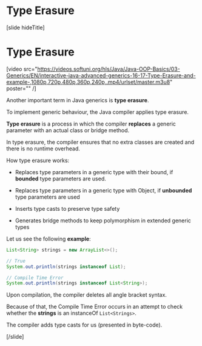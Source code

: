 # Type Erasure

[slide hideTitle]

# Type Erasure

[video src="https://videos.softuni.org/hls/Java/Java-OOP-Basics/03-Generics/EN/interactive-java-advanced-generics-16-17-Type-Erasure-and-example-,1080p,720p,480p,360p,240p,.mp4/urlset/master.m3u8" poster="" /]

Another important term in Java generics is **type erasure**.

To implement generic behaviour, the Java compiler applies type erasure. 

**Type erasure** is a process in which the compiler **replaces** a generic parameter with an actual class or bridge method.

In type erasure, the compiler ensures that no extra classes are created and there is no runtime overhead.

How type erasure works:

- Replaces type parameters in a generic type with their bound, if **bounded** type parameters are used.

- Replaces type parameters in a generic type with Object, if **unbounded** type parameters are used

- Inserts type casts to preserve type safety

- Generates bridge methods to keep polymorphism in extended generic types

Let us see the following **example**:

```java live 
List<String> strings = new ArrayList<>();

// True
System.out.println(strings instanceof List);

// Compile Time Error
System.out.println(strings instanceof List<String>);
```

Upon compilation, the compiler deletes all angle bracket syntax.

Because of that, the Compile Time Error occurs in an attempt to check whether the **strings** is an instanceOf `List<Strings>`.

The compiler adds type casts for us (presented in byte-code).


[/slide]
